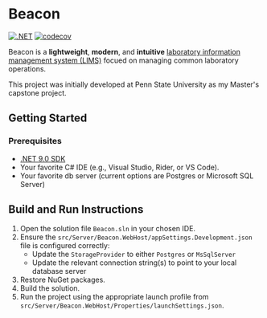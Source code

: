 # Beacon

[![.NET](https://github.com/erinnmclaughlin/Beacon/actions/workflows/dotnet.yml/badge.svg)](https://github.com/erinnmclaughlin/Beacon/actions/workflows/dotnet.yml)
[![codecov](https://codecov.io/gh/erinnmclaughlin/Beacon/graph/badge.svg?token=L23K6YGUER)](https://codecov.io/gh/erinnmclaughlin/Beacon)

Beacon is a **lightweight**, **modern**, and **intuitive** [laboratory information management system (LIMS)](https://en.wikipedia.org/wiki/Laboratory_information_management_system) focued on managing common laboratory operations.

This project was initially developed at Penn State University as my Master's capstone project.

## Getting Started

### Prerequisites

* [.NET 9.0 SDK](https://dotnet.microsoft.com/en-us/download/dotnet/9.0)
* Your favorite C# IDE (e.g., Visual Studio, Rider, or VS Code).
* Your favorite db server (current options are Postgres or Microsoft SQL Server)

## Build and Run Instructions

1. Open the solution file `Beacon.sln` in your chosen IDE.
2. Ensure the `src/Server/Beacon.WebHost/appSettings.Development.json` file is configured correctly:
   * Update the `StorageProvider` to either `Postgres` or `MsSqlServer`
   * Update the relevant connection string(s) to point to your local database server
2. Restore NuGet packages.
3. Build the solution.
4. Run the project using the appropriate launch profile from `src/Server/Beacon.WebHost/Properties/launchSettings.json`.

